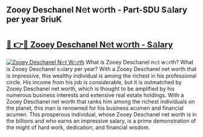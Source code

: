 ## Zooey Deschanel N𝚎t w𝚘rth - Part-SDU S𝚊lary per year SriuK

# <h2><a href="http://gc4urn.nevu.top/?p=Zooey+Deschanel">🔗 👉🔴 Zooey Deschanel N𝚎t w𝚘rth - S𝚊lary</a></h2>

[![Zooey Deschanel N𝚎t W𝚘rth](https://i.imgur.com/Oavwk0R.jpeg)](http://gc4urn.nevu.top/?p=Zooey+Deschanel)
What is Zooey Deschanel n𝚎t w𝚘rth? What is Zooey Deschanel s𝚊lary per year?
With a Zooey Deschanel net worth that is impressive, this wealthy individual is among the richest in his professional circle. His income from his job is considerable, but it is outmatched by Zooey Deschanel net worth, which is thought to be amplified by his numerous business interests and extensive real estate holdings. With a Zooey Deschanel net worth that ranks him among the richest individuals on the planet, this man is renowned for his business acumen and financial acumen. This prosperous individual, whose Zooey Deschanel net worth is in the billions and who earns an impressive salary, is a prime demonstration of the might of hard work, dedication, and financial wisdom.
